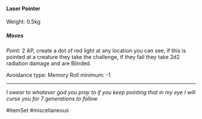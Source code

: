 #### Laser Pointer

Weight: 0.5kg
##### Moves

*Point:* 2 AP, create a dot of red light at any location you can see, if this is pointed at a creature they take the challenge, if they fail they take 2d2 radiation damage and are Blinded.

Avoidance type: Memory
Roll minimum: -1

---
*I swear to whatever god you pray to if you keep pointing that in my eye I will curse you for 7 generations to follow*

#itemSet #miscellaneous